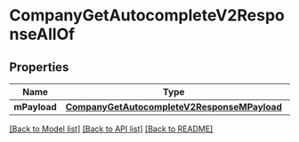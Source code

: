 # CompanyGetAutocompleteV2ResponseAllOf

## Properties
Name | Type | Description | Notes
------------ | ------------- | ------------- | -------------
**mPayload** | [**CompanyGetAutocompleteV2ResponseMPayload**](CompanyGetAutocompleteV2ResponseMPayload.md) |  | 

[[Back to Model list]](../README.md#documentation-for-models) [[Back to API list]](../README.md#documentation-for-api-endpoints) [[Back to README]](../README.md)


